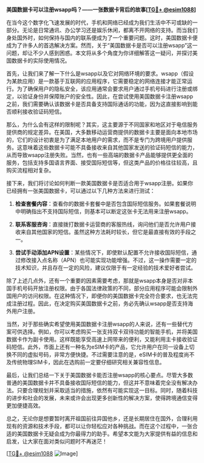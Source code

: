 **美国数据卡可以注册wsapp吗？——一张数据卡背后的故事[[TG💪+ @esim1088](https://t.me/s/esim1088)]**

在当今这个数字化飞速发展的时代，手机和网络已经成为我们生活中不可或缺的一部分。无论是日常通讯、办公学习还是娱乐休闲，都离不开网络的支持。而当我们身处国外时，如何保持与国内的联系便成为了一个重要问题。这时，美国数据卡便成为了许多人的首选解决方案。然而，关于“美国数据卡是否可以注册wsapp”这一问题，却让不少人感到困惑。本文将从多个角度为你详细解答这一疑问，并探讨美国数据卡的实际使用情况。

首先，让我们来了解一下什么是wsapp以及它对网络环境的要求。wsapp（假设为某款应用）是一款基于互联网的应用程序，它需要稳定的网络连接才能正常运行。为了确保用户的隐私安全，该应用通常会要求用户通过手机号码进行注册或绑定，以验证身份并保障账户的安全性。因此，在尝试使用美国数据卡注册wsapp之前，我们需要确认该数据卡是否具备支持国际通话的功能，因为这直接影响到能否顺利接收验证码短信。

那么，为什么会有这样的限制呢？其实，这主要源于不同国家和地区对于电信服务提供商的规定差异。在美国，大多数移动运营商提供的数据卡主要是面向本地市场的，它们的设计初衷是为了满足本地用户的需求，而不是专门为跨境用户提供服务。这意味着这些数据卡可能不具备接收来自其他国家发送的验证码短信的能力，从而导致wsapp注册失败。当然，也有一些高端的数据卡产品能够提供更全面的服务，包括支持多国语言界面、接受国际短信等，但这类产品的价格往往较高，且购买流程相对复杂。

接下来，我们将讨论如何判断一款美国数据卡是否适合用于wsapp注册。如果你已经拥有一张美国数据卡，可以通过以下几种方法来进行测试：

1. **检查套餐内容**：查看你的数据卡套餐中是否包含国际短信服务。如果套餐说明中明确指出不支持国际短信，则基本可以断定这张卡无法用来注册wsapp。
   
2. **联系客服咨询**：直接拨打数据卡运营商的客服热线，询问他们是否允许用户接收来自其他国家的短信。虽然这种方法耗时较长，但它是最直接有效的手段之一。

3. **尝试手动添加APN设置**：某些情况下，即使默认配置不允许接收国际短信，通过修改接入点名称（APN）也可能实现功能增强。不过，这一操作需要一定的技术知识，并且存在一定的风险，建议仅限于有一定经验的技术爱好者尝试。

除了上述几点外，还有一个重要的因素需要考虑，那就是wsapp本身是否对非本国手机号码开放注册权限。由于各国法律政策的不同，部分应用程序可能会限制外国用户的访问权限。在这种情况下，即便你的美国数据卡完全符合要求，也无法完成注册过程。因此，在决定购买美国数据卡之前，务必先确认wsapp是否支持海外用户注册。

当然，对于那些确实希望使用美国数据卡注册wsapp的人来说，还有一些替代方案可供选择。例如，你可以考虑购买一张支持双卡双待功能的智能手机，并将美国数据卡作为副卡使用。这样既能享受高速上网带来的便利，又能利用主卡接收验证码短信。此外，市面上还有一种名为eSIM卡的产品，它允许用户在同一设备上切换不同的虚拟号码，非常方便快捷。不过需要注意的是，eSIM卡的普及程度尚不及传统物理SIM卡，因此在选购前一定要仔细研究相关兼容性信息。

最后，让我们总结一下关于美国数据卡能否注册wsapp的核心要点。尽管大多数普通的美国数据卡并不具备接收国际短信的能力，但这并不意味着完全没有解决办法。只要合理规划并采取适当的措施，依然有可能实现这一目标。同时，随着科技的进步和社会的发展，未来或许会出现更多创新性的解决方案，使得跨境通信变得更加便捷高效。

总之，无论你是想要暂时离开祖国前往异国他乡，还是长期居住在国外，合理利用现有的资源和技术手段，都可以让你轻松应对各种挑战。而在这个过程中，一张合适的美国数据卡无疑会成为你最得力的助手。希望本文能为大家提供有益的信息和启发，让大家在面对类似问题时不再迷茫！

[[TG💪+ @esim1088](https://t.me/s/esim1088) ![Image](https://i.postimg.cc/4NQfJmqS/Snipaste-2025-05-13-00-14-12.png)]